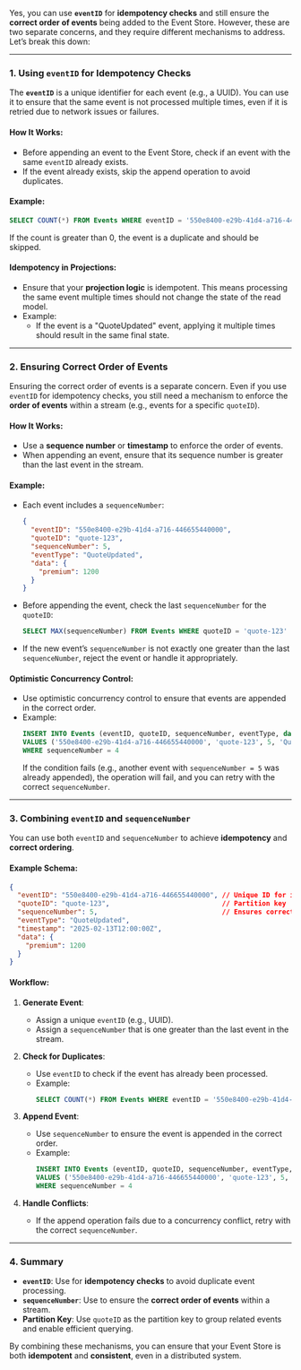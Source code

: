 Yes, you can use **`eventID`** for **idempotency checks** and still ensure the **correct order of events** being added to the Event Store. However, these are two separate concerns, and they require different mechanisms to address. Let’s break this down:

---

### **1. Using `eventID` for Idempotency Checks**
The **`eventID`** is a unique identifier for each event (e.g., a UUID). You can use it to ensure that the same event is not processed multiple times, even if it is retried due to network issues or failures.

#### **How It Works**:
- Before appending an event to the Event Store, check if an event with the same `eventID` already exists.
- If the event already exists, skip the append operation to avoid duplicates.

#### **Example**:
```sql
SELECT COUNT(*) FROM Events WHERE eventID = '550e8400-e29b-41d4-a716-446655440000'
```
If the count is greater than 0, the event is a duplicate and should be skipped.

#### **Idempotency in Projections**:
- Ensure that your **projection logic** is idempotent. This means processing the same event multiple times should not change the state of the read model.
- Example:
  - If the event is a "QuoteUpdated" event, applying it multiple times should result in the same final state.

---

### **2. Ensuring Correct Order of Events**
Ensuring the correct order of events is a separate concern. Even if you use `eventID` for idempotency checks, you still need a mechanism to enforce the **order of events** within a stream (e.g., events for a specific `quoteID`).

#### **How It Works**:
- Use a **sequence number** or **timestamp** to enforce the order of events.
- When appending an event, ensure that its sequence number is greater than the last event in the stream.

#### **Example**:
- Each event includes a `sequenceNumber`:
  ```json
  {
    "eventID": "550e8400-e29b-41d4-a716-446655440000",
    "quoteID": "quote-123",
    "sequenceNumber": 5,
    "eventType": "QuoteUpdated",
    "data": {
      "premium": 1200
    }
  }
  ```
- Before appending the event, check the last `sequenceNumber` for the `quoteID`:
  ```sql
  SELECT MAX(sequenceNumber) FROM Events WHERE quoteID = 'quote-123'
  ```
- If the new event’s `sequenceNumber` is not exactly one greater than the last `sequenceNumber`, reject the event or handle it appropriately.

#### **Optimistic Concurrency Control**:
- Use optimistic concurrency control to ensure that events are appended in the correct order.
- Example:
  ```sql
  INSERT INTO Events (eventID, quoteID, sequenceNumber, eventType, data)
  VALUES ('550e8400-e29b-41d4-a716-446655440000', 'quote-123', 5, 'QuoteUpdated', '{"premium": 1200}')
  WHERE sequenceNumber = 4
  ```
  If the condition fails (e.g., another event with `sequenceNumber = 5` was already appended), the operation will fail, and you can retry with the correct `sequenceNumber`.

---

### **3. Combining `eventID` and `sequenceNumber`**
You can use both `eventID` and `sequenceNumber` to achieve **idempotency** and **correct ordering**.

#### **Example Schema**:
```json
{
  "eventID": "550e8400-e29b-41d4-a716-446655440000", // Unique ID for idempotency
  "quoteID": "quote-123",                            // Partition key
  "sequenceNumber": 5,                               // Ensures correct order
  "eventType": "QuoteUpdated",
  "timestamp": "2025-02-13T12:00:00Z",
  "data": {
    "premium": 1200
  }
}
```

#### **Workflow**:
1. **Generate Event**:
   - Assign a unique `eventID` (e.g., UUID).
   - Assign a `sequenceNumber` that is one greater than the last event in the stream.

2. **Check for Duplicates**:
   - Use `eventID` to check if the event has already been processed.
   - Example:
     ```sql
     SELECT COUNT(*) FROM Events WHERE eventID = '550e8400-e29b-41d4-a716-446655440000'
     ```

3. **Append Event**:
   - Use `sequenceNumber` to ensure the event is appended in the correct order.
   - Example:
     ```sql
     INSERT INTO Events (eventID, quoteID, sequenceNumber, eventType, data)
     VALUES ('550e8400-e29b-41d4-a716-446655440000', 'quote-123', 5, 'QuoteUpdated', '{"premium": 1200}')
     WHERE sequenceNumber = 4
     ```

4. **Handle Conflicts**:
   - If the append operation fails due to a concurrency conflict, retry with the correct `sequenceNumber`.

---

### **4. Summary**
- **`eventID`**: Use for **idempotency checks** to avoid duplicate event processing.
- **`sequenceNumber`**: Use to ensure the **correct order of events** within a stream.
- **Partition Key**: Use `quoteID` as the partition key to group related events and enable efficient querying.

By combining these mechanisms, you can ensure that your Event Store is both **idempotent** and **consistent**, even in a distributed system.